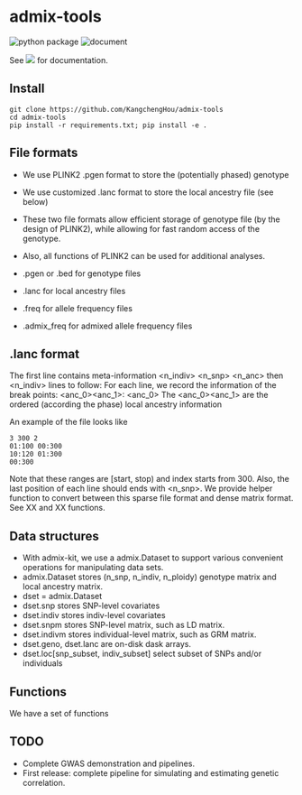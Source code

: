 # admix-tools
![python package](https://github.com/KangchengHou/admix-tools/actions/workflows/workflow.yml/badge.svg)
![document](https://github.com/KangchengHou/admix-tools/actions/workflows/sphinx.yml/badge.svg)

See [![](https://img.shields.io/badge/docs-latest-blue.svg)](https://kangchenghou.github.io/admix-tools) 
for documentation.

## Install
```
git clone https://github.com/KangchengHou/admix-tools
cd admix-tools
pip install -r requirements.txt; pip install -e .
```

## File formats
- We use PLINK2 .pgen format to store the (potentially phased) genotype
- We use customized .lanc format to store the local ancestry file (see below)
- These two file formats allow efficient storage of genotype file (by the design of PLINK2), while allowing for fast random access of the genotype.
- Also, all functions of PLINK2 can be used for additional analyses.

- .pgen or .bed for genotype files
- .lanc for local ancestry files
- .freq for allele frequency files
- .admix_freq for admixed allele frequency files

## .lanc format
The first line contains meta-information <n_indiv> <n_snp> <n_anc> then <n_indiv> lines to follow:
For each line, we record the information of the break points: 
<anc_0><anc_1>:<pos> <anc_0>
The <anc_0><anc_1> are the ordered (according the phase) local ancestry information

An example of the file looks like
```
3 300 2
01:100 00:300
10:120 01:300
00:300
```
Note that these ranges are [start, stop) and index starts from 300. Also, the last position 
of each line should ends with <n_snp>. We provide helper function to convert between this 
sparse file format and dense matrix format. See XX and XX functions.

## Data structures
- With admix-kit, we use a admix.Dataset to support various convenient operations for manipulating data sets.
- admix.Dataset stores (n_snp, n_indiv, n_ploidy) genotype matrix and local ancestry matrix.
- dset = admix.Dataset 
- dset.snp stores SNP-level covariates
- dset.indiv stores indiv-level covariates
- dset.snpm stores SNP-level matrix, such as LD matrix.
- dset.indivm stores individual-level matrix, such as GRM matrix.
- dset.geno, dset.lanc are on-disk dask arrays.
- dset.loc[snp_subset, indiv_subset] select subset of SNPs and/or individuals

## Functions
We have a set of functions 

## TODO
- Complete GWAS demonstration and pipelines.
- First release: complete pipeline for simulating and estimating genetic correlation.